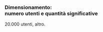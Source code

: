<h3>Dimensionamento:<br> numero utenti 
e quantità significative</h3>

<p>20.000 utenti, altro.</p>
